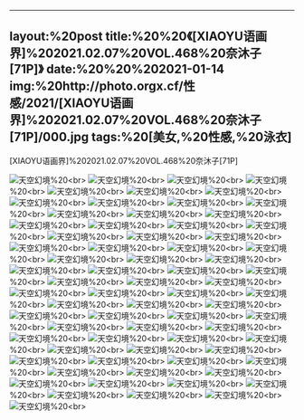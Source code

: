 ﻿---
layout:%20post
title:%20%20《[XIAOYU语画界]%202021.02.07%20VOL.468%20奈沐子[71P]》
date:%20%20%202021-01-14
img:%20http://photo.orgx.cf/性感/2021/[XIAOYU语画界]%202021.02.07%20VOL.468%20奈沐子[71P]/000.jpg
tags:%20[美女,%20性感,%20泳衣]
---

[XIAOYU语画界]%202021.02.07%20VOL.468%20奈沐子[71P]



![天空幻境](http://photo.orgx.cf/性感/2021/[XIAOYU语画界]%202021.02.07%20VOL.468%20奈沐子[71P]/001.jpg%20''天空幻境'')%20<br>
![天空幻境](http://photo.orgx.cf/性感/2021/[XIAOYU语画界]%202021.02.07%20VOL.468%20奈沐子[71P]/002.jpg%20''天空幻境'')%20<br>
![天空幻境](http://photo.orgx.cf/性感/2021/[XIAOYU语画界]%202021.02.07%20VOL.468%20奈沐子[71P]/003.jpg%20''天空幻境'')%20<br>
![天空幻境](http://photo.orgx.cf/性感/2021/[XIAOYU语画界]%202021.02.07%20VOL.468%20奈沐子[71P]/004.jpg%20''天空幻境'')%20<br>
![天空幻境](http://photo.orgx.cf/性感/2021/[XIAOYU语画界]%202021.02.07%20VOL.468%20奈沐子[71P]/005.jpg%20''天空幻境'')%20<br>
![天空幻境](http://photo.orgx.cf/性感/2021/[XIAOYU语画界]%202021.02.07%20VOL.468%20奈沐子[71P]/006.jpg%20''天空幻境'')%20<br>
![天空幻境](http://photo.orgx.cf/性感/2021/[XIAOYU语画界]%202021.02.07%20VOL.468%20奈沐子[71P]/007.jpg%20''天空幻境'')%20<br>
![天空幻境](http://photo.orgx.cf/性感/2021/[XIAOYU语画界]%202021.02.07%20VOL.468%20奈沐子[71P]/008.jpg%20''天空幻境'')%20<br>
![天空幻境](http://photo.orgx.cf/性感/2021/[XIAOYU语画界]%202021.02.07%20VOL.468%20奈沐子[71P]/009.jpg%20''天空幻境'')%20<br>
![天空幻境](http://photo.orgx.cf/性感/2021/[XIAOYU语画界]%202021.02.07%20VOL.468%20奈沐子[71P]/010.jpg%20''天空幻境'')%20<br>
![天空幻境](http://photo.orgx.cf/性感/2021/[XIAOYU语画界]%202021.02.07%20VOL.468%20奈沐子[71P]/011.jpg%20''天空幻境'')%20<br>
![天空幻境](http://photo.orgx.cf/性感/2021/[XIAOYU语画界]%202021.02.07%20VOL.468%20奈沐子[71P]/012.jpg%20''天空幻境'')%20<br>
![天空幻境](http://photo.orgx.cf/性感/2021/[XIAOYU语画界]%202021.02.07%20VOL.468%20奈沐子[71P]/013.jpg%20''天空幻境'')%20<br>
![天空幻境](http://photo.orgx.cf/性感/2021/[XIAOYU语画界]%202021.02.07%20VOL.468%20奈沐子[71P]/014.jpg%20''天空幻境'')%20<br>
![天空幻境](http://photo.orgx.cf/性感/2021/[XIAOYU语画界]%202021.02.07%20VOL.468%20奈沐子[71P]/015.jpg%20''天空幻境'')%20<br>
![天空幻境](http://photo.orgx.cf/性感/2021/[XIAOYU语画界]%202021.02.07%20VOL.468%20奈沐子[71P]/016.jpg%20''天空幻境'')%20<br>
![天空幻境](http://photo.orgx.cf/性感/2021/[XIAOYU语画界]%202021.02.07%20VOL.468%20奈沐子[71P]/017.jpg%20''天空幻境'')%20<br>
![天空幻境](http://photo.orgx.cf/性感/2021/[XIAOYU语画界]%202021.02.07%20VOL.468%20奈沐子[71P]/018.jpg%20''天空幻境'')%20<br>
![天空幻境](http://photo.orgx.cf/性感/2021/[XIAOYU语画界]%202021.02.07%20VOL.468%20奈沐子[71P]/019.jpg%20''天空幻境'')%20<br>
![天空幻境](http://photo.orgx.cf/性感/2021/[XIAOYU语画界]%202021.02.07%20VOL.468%20奈沐子[71P]/020.jpg%20''天空幻境'')%20<br>
![天空幻境](http://photo.orgx.cf/性感/2021/[XIAOYU语画界]%202021.02.07%20VOL.468%20奈沐子[71P]/021.jpg%20''天空幻境'')%20<br>
![天空幻境](http://photo.orgx.cf/性感/2021/[XIAOYU语画界]%202021.02.07%20VOL.468%20奈沐子[71P]/022.jpg%20''天空幻境'')%20<br>
![天空幻境](http://photo.orgx.cf/性感/2021/[XIAOYU语画界]%202021.02.07%20VOL.468%20奈沐子[71P]/023.jpg%20''天空幻境'')%20<br>
![天空幻境](http://photo.orgx.cf/性感/2021/[XIAOYU语画界]%202021.02.07%20VOL.468%20奈沐子[71P]/024.jpg%20''天空幻境'')%20<br>
![天空幻境](http://photo.orgx.cf/性感/2021/[XIAOYU语画界]%202021.02.07%20VOL.468%20奈沐子[71P]/025.jpg%20''天空幻境'')%20<br>
![天空幻境](http://photo.orgx.cf/性感/2021/[XIAOYU语画界]%202021.02.07%20VOL.468%20奈沐子[71P]/026.jpg%20''天空幻境'')%20<br>
![天空幻境](http://photo.orgx.cf/性感/2021/[XIAOYU语画界]%202021.02.07%20VOL.468%20奈沐子[71P]/027.jpg%20''天空幻境'')%20<br>
![天空幻境](http://photo.orgx.cf/性感/2021/[XIAOYU语画界]%202021.02.07%20VOL.468%20奈沐子[71P]/028.jpg%20''天空幻境'')%20<br>
![天空幻境](http://photo.orgx.cf/性感/2021/[XIAOYU语画界]%202021.02.07%20VOL.468%20奈沐子[71P]/029.jpg%20''天空幻境'')%20<br>
![天空幻境](http://photo.orgx.cf/性感/2021/[XIAOYU语画界]%202021.02.07%20VOL.468%20奈沐子[71P]/030.jpg%20''天空幻境'')%20<br>
![天空幻境](http://photo.orgx.cf/性感/2021/[XIAOYU语画界]%202021.02.07%20VOL.468%20奈沐子[71P]/031.jpg%20''天空幻境'')%20<br>
![天空幻境](http://photo.orgx.cf/性感/2021/[XIAOYU语画界]%202021.02.07%20VOL.468%20奈沐子[71P]/032.jpg%20''天空幻境'')%20<br>
![天空幻境](http://photo.orgx.cf/性感/2021/[XIAOYU语画界]%202021.02.07%20VOL.468%20奈沐子[71P]/033.jpg%20''天空幻境'')%20<br>
![天空幻境](http://photo.orgx.cf/性感/2021/[XIAOYU语画界]%202021.02.07%20VOL.468%20奈沐子[71P]/034.jpg%20''天空幻境'')%20<br>
![天空幻境](http://photo.orgx.cf/性感/2021/[XIAOYU语画界]%202021.02.07%20VOL.468%20奈沐子[71P]/035.jpg%20''天空幻境'')%20<br>
![天空幻境](http://photo.orgx.cf/性感/2021/[XIAOYU语画界]%202021.02.07%20VOL.468%20奈沐子[71P]/036.jpg%20''天空幻境'')%20<br>
![天空幻境](http://photo.orgx.cf/性感/2021/[XIAOYU语画界]%202021.02.07%20VOL.468%20奈沐子[71P]/037.jpg%20''天空幻境'')%20<br>
![天空幻境](http://photo.orgx.cf/性感/2021/[XIAOYU语画界]%202021.02.07%20VOL.468%20奈沐子[71P]/038.jpg%20''天空幻境'')%20<br>
![天空幻境](http://photo.orgx.cf/性感/2021/[XIAOYU语画界]%202021.02.07%20VOL.468%20奈沐子[71P]/039.jpg%20''天空幻境'')%20<br>
![天空幻境](http://photo.orgx.cf/性感/2021/[XIAOYU语画界]%202021.02.07%20VOL.468%20奈沐子[71P]/040.jpg%20''天空幻境'')%20<br>
![天空幻境](http://photo.orgx.cf/性感/2021/[XIAOYU语画界]%202021.02.07%20VOL.468%20奈沐子[71P]/041.jpg%20''天空幻境'')%20<br>
![天空幻境](http://photo.orgx.cf/性感/2021/[XIAOYU语画界]%202021.02.07%20VOL.468%20奈沐子[71P]/042.jpg%20''天空幻境'')%20<br>
![天空幻境](http://photo.orgx.cf/性感/2021/[XIAOYU语画界]%202021.02.07%20VOL.468%20奈沐子[71P]/043.jpg%20''天空幻境'')%20<br>
![天空幻境](http://photo.orgx.cf/性感/2021/[XIAOYU语画界]%202021.02.07%20VOL.468%20奈沐子[71P]/044.jpg%20''天空幻境'')%20<br>
![天空幻境](http://photo.orgx.cf/性感/2021/[XIAOYU语画界]%202021.02.07%20VOL.468%20奈沐子[71P]/045.jpg%20''天空幻境'')%20<br>
![天空幻境](http://photo.orgx.cf/性感/2021/[XIAOYU语画界]%202021.02.07%20VOL.468%20奈沐子[71P]/046.jpg%20''天空幻境'')%20<br>
![天空幻境](http://photo.orgx.cf/性感/2021/[XIAOYU语画界]%202021.02.07%20VOL.468%20奈沐子[71P]/047.jpg%20''天空幻境'')%20<br>
![天空幻境](http://photo.orgx.cf/性感/2021/[XIAOYU语画界]%202021.02.07%20VOL.468%20奈沐子[71P]/048.jpg%20''天空幻境'')%20<br>
![天空幻境](http://photo.orgx.cf/性感/2021/[XIAOYU语画界]%202021.02.07%20VOL.468%20奈沐子[71P]/049.jpg%20''天空幻境'')%20<br>
![天空幻境](http://photo.orgx.cf/性感/2021/[XIAOYU语画界]%202021.02.07%20VOL.468%20奈沐子[71P]/050.jpg%20''天空幻境'')%20<br>
![天空幻境](http://photo.orgx.cf/性感/2021/[XIAOYU语画界]%202021.02.07%20VOL.468%20奈沐子[71P]/051.jpg%20''天空幻境'')%20<br>
![天空幻境](http://photo.orgx.cf/性感/2021/[XIAOYU语画界]%202021.02.07%20VOL.468%20奈沐子[71P]/052.jpg%20''天空幻境'')%20<br>
![天空幻境](http://photo.orgx.cf/性感/2021/[XIAOYU语画界]%202021.02.07%20VOL.468%20奈沐子[71P]/053.jpg%20''天空幻境'')%20<br>
![天空幻境](http://photo.orgx.cf/性感/2021/[XIAOYU语画界]%202021.02.07%20VOL.468%20奈沐子[71P]/054.jpg%20''天空幻境'')%20<br>
![天空幻境](http://photo.orgx.cf/性感/2021/[XIAOYU语画界]%202021.02.07%20VOL.468%20奈沐子[71P]/055.jpg%20''天空幻境'')%20<br>
![天空幻境](http://photo.orgx.cf/性感/2021/[XIAOYU语画界]%202021.02.07%20VOL.468%20奈沐子[71P]/056.jpg%20''天空幻境'')%20<br>
![天空幻境](http://photo.orgx.cf/性感/2021/[XIAOYU语画界]%202021.02.07%20VOL.468%20奈沐子[71P]/057.jpg%20''天空幻境'')%20<br>
![天空幻境](http://photo.orgx.cf/性感/2021/[XIAOYU语画界]%202021.02.07%20VOL.468%20奈沐子[71P]/058.jpg%20''天空幻境'')%20<br>
![天空幻境](http://photo.orgx.cf/性感/2021/[XIAOYU语画界]%202021.02.07%20VOL.468%20奈沐子[71P]/059.jpg%20''天空幻境'')%20<br>
![天空幻境](http://photo.orgx.cf/性感/2021/[XIAOYU语画界]%202021.02.07%20VOL.468%20奈沐子[71P]/060.jpg%20''天空幻境'')%20<br>
![天空幻境](http://photo.orgx.cf/性感/2021/[XIAOYU语画界]%202021.02.07%20VOL.468%20奈沐子[71P]/061.jpg%20''天空幻境'')%20<br>
![天空幻境](http://photo.orgx.cf/性感/2021/[XIAOYU语画界]%202021.02.07%20VOL.468%20奈沐子[71P]/062.jpg%20''天空幻境'')%20<br>
![天空幻境](http://photo.orgx.cf/性感/2021/[XIAOYU语画界]%202021.02.07%20VOL.468%20奈沐子[71P]/063.jpg%20''天空幻境'')%20<br>
![天空幻境](http://photo.orgx.cf/性感/2021/[XIAOYU语画界]%202021.02.07%20VOL.468%20奈沐子[71P]/064.jpg%20''天空幻境'')%20<br>
![天空幻境](http://photo.orgx.cf/性感/2021/[XIAOYU语画界]%202021.02.07%20VOL.468%20奈沐子[71P]/065.jpg%20''天空幻境'')%20<br>
![天空幻境](http://photo.orgx.cf/性感/2021/[XIAOYU语画界]%202021.02.07%20VOL.468%20奈沐子[71P]/066.jpg%20''天空幻境'')%20<br>
![天空幻境](http://photo.orgx.cf/性感/2021/[XIAOYU语画界]%202021.02.07%20VOL.468%20奈沐子[71P]/067.jpg%20''天空幻境'')%20<br>
![天空幻境](http://photo.orgx.cf/性感/2021/[XIAOYU语画界]%202021.02.07%20VOL.468%20奈沐子[71P]/068.jpg%20''天空幻境'')%20<br>
![天空幻境](http://photo.orgx.cf/性感/2021/[XIAOYU语画界]%202021.02.07%20VOL.468%20奈沐子[71P]/069.jpg%20''天空幻境'')%20<br>
![天空幻境](http://photo.orgx.cf/性感/2021/[XIAOYU语画界]%202021.02.07%20VOL.468%20奈沐子[71P]/070.jpg%20''天空幻境'')%20<br>
![天空幻境](http://photo.orgx.cf/性感/2021/[XIAOYU语画界]%202021.02.07%20VOL.468%20奈沐子[71P]/071.jpg%20''天空幻境'')%20<br>